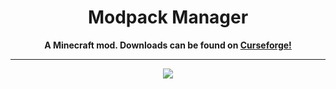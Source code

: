 <h1 align="center">Modpack Manager</h1>
<p align="center"><b>A Minecraft mod. Downloads can be found on <a href="https://www.curseforge.com/minecraft/mc-mods/modpack-manager">Curseforge!</a></b></p>
<hr>
<p align="center"> <img src="https://i.imgur.com/ivZmgtA.png">